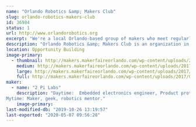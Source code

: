 ```yaml
---
name: "Orlando Robotics &amp; Makers Club"
slug: orlando-robotics-makers-club
id: 36984
status: 1
url: http://www.orlandorobotics.org
excerpt: "We're a local Orlando-based group of makers who meet regularly to discuss, share ideas and work on robotics, electronics, Arduinos, 3D-printing, FPV drones, and other techie activities."
description: "Orlando Robotics &amp; Makers Club is an organization in central Orlando made up of over 680 makers of all ages who meet monthly to discuss techie activities such as robotics, 3D-printing, electronics, Arduinos, FPV drones, and several other technical topics.  We meet at the Melrose center in the downtown Orlando library and also at MakerFX Makerspace.  There is no charge for out meetings."
location: Opportunity Building
image-primary:
  - thumbnail: http://makers.makerfaireorlando.com/wp-content/uploads/2017/08/ORMC-Logo-highres_369326132-150x150.jpeg
    medium: http://makers.makerfaireorlando.com/wp-content/uploads/2017/08/ORMC-Logo-highres_369326132-300x298.jpeg
    large: http://makers.makerfaireorlando.com/wp-content/uploads/2017/08/ORMC-Logo-highres_369326132.jpeg
    full: http://makers.makerfaireorlando.com/wp-content/uploads/2017/08/ORMC-Logo-highres_369326132.jpeg
maker:
  - name: "2 Pi Labs"
    description: "Daytime:  Embedded electronics engineer, Product prototyper.
Mytime: Maker, geek, robotics mentor."
    image-primary: 
last-modified-db: "2019-10-26 13:19:57"
last-exported: "2020-05-07 09:56:28"
---
```

